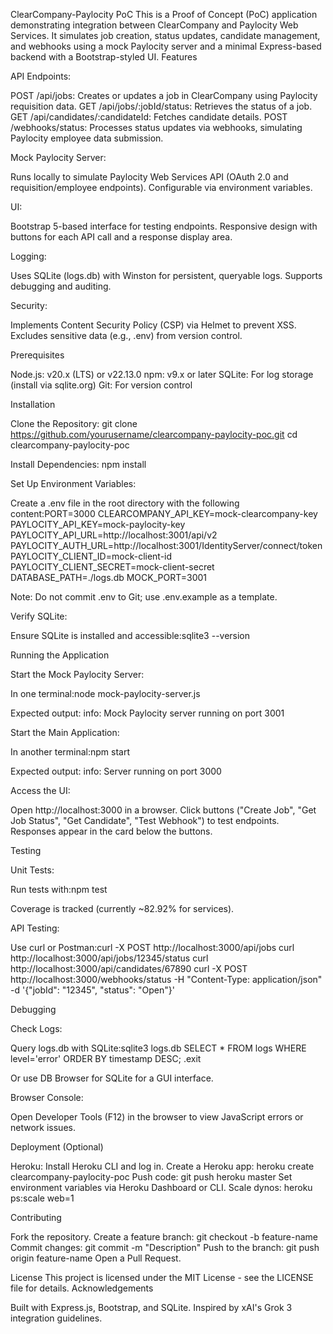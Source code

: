 ClearCompany-Paylocity PoC
This is a Proof of Concept (PoC) application demonstrating integration between ClearCompany and Paylocity Web Services. It simulates job creation, status updates, candidate management, and webhooks using a mock Paylocity server and a minimal Express-based backend with a Bootstrap-styled UI.
Features

API Endpoints:

POST /api/jobs: Creates or updates a job in ClearCompany using Paylocity requisition data.
GET /api/jobs/:jobId/status: Retrieves the status of a job.
GET /api/candidates/:candidateId: Fetches candidate details.
POST /webhooks/status: Processes status updates via webhooks, simulating Paylocity employee data submission.


Mock Paylocity Server:

Runs locally to simulate Paylocity Web Services API (OAuth 2.0 and requisition/employee endpoints).
Configurable via environment variables.


UI:

Bootstrap 5-based interface for testing endpoints.
Responsive design with buttons for each API call and a response display area.


Logging:

Uses SQLite (logs.db) with Winston for persistent, queryable logs.
Supports debugging and auditing.


Security:

Implements Content Security Policy (CSP) via Helmet to prevent XSS.
Excludes sensitive data (e.g., .env) from version control.



Prerequisites

Node.js: v20.x (LTS) or v22.13.0
npm: v9.x or later
SQLite: For log storage (install via sqlite.org)
Git: For version control

Installation

Clone the Repository:
git clone https://github.com/yourusername/clearcompany-paylocity-poc.git
cd clearcompany-paylocity-poc


Install Dependencies:
npm install


Set Up Environment Variables:

Create a .env file in the root directory with the following content:PORT=3000
CLEARCOMPANY_API_KEY=mock-clearcompany-key
PAYLOCITY_API_KEY=mock-paylocity-key
PAYLOCITY_API_URL=http://localhost:3001/api/v2
PAYLOCITY_AUTH_URL=http://localhost:3001/IdentityServer/connect/token
PAYLOCITY_CLIENT_ID=mock-client-id
PAYLOCITY_CLIENT_SECRET=mock-client-secret
DATABASE_PATH=./logs.db
MOCK_PORT=3001


Note: Do not commit .env to Git; use .env.example as a template.


Verify SQLite:

Ensure SQLite is installed and accessible:sqlite3 --version





Running the Application

Start the Mock Paylocity Server:

In one terminal:node mock-paylocity-server.js


Expected output: info: Mock Paylocity server running on port 3001


Start the Main Application:

In another terminal:npm start


Expected output: info: Server running on port 3000


Access the UI:

Open http://localhost:3000 in a browser.
Click buttons ("Create Job", "Get Job Status", "Get Candidate", "Test Webhook") to test endpoints.
Responses appear in the card below the buttons.



Testing

Unit Tests:

Run tests with:npm test


Coverage is tracked (currently ~82.92% for services).


API Testing:

Use curl or Postman:curl -X POST http://localhost:3000/api/jobs
curl http://localhost:3000/api/jobs/12345/status
curl http://localhost:3000/api/candidates/67890
curl -X POST http://localhost:3000/webhooks/status -H "Content-Type: application/json" -d '{"jobId": "12345", "status": "Open"}'


Debugging

Check Logs:

Query logs.db with SQLite:sqlite3 logs.db
SELECT * FROM logs WHERE level='error' ORDER BY timestamp DESC;
.exit


Or use DB Browser for SQLite for a GUI interface.


Browser Console:

Open Developer Tools (F12) in the browser to view JavaScript errors or network issues.


Deployment (Optional)

Heroku:
Install Heroku CLI and log in.
Create a Heroku app: heroku create clearcompany-paylocity-poc
Push code: git push heroku master
Set environment variables via Heroku Dashboard or CLI.
Scale dynos: heroku ps:scale web=1


Contributing

Fork the repository.
Create a feature branch: git checkout -b feature-name
Commit changes: git commit -m "Description"
Push to the branch: git push origin feature-name
Open a Pull Request.

License
This project is licensed under the MIT License - see the LICENSE file for details.
Acknowledgements

Built with Express.js, Bootstrap, and SQLite.
Inspired by xAI's Grok 3 integration guidelines.

